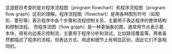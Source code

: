 这道题目考查的是对程序流程图（program flowchart）和程序流程图（program flow graph）区别的理解。程序流程图（flowchart）是用各种图形符号（如矩形、菱形等）表示程序中各个步骤和流程控制关系，主要用于表达程序的整体结构和控制流程。  而程序流图（flow graph）是一种更抽象的图，通常用节点表示基本块，用有向边表示控制流，主要用于程序分析和测试，比如路径覆盖等。两者虽然都描述了程序的流程，但表达方式、用途和细节上有明显区别，因此它们不是相同的。
